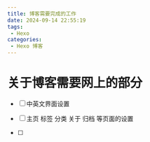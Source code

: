 ```yaml
---
title: 博客需要完成的工作
date: 2024-09-14 22:55:19
tags: 
 - Hexo
categories:
 - Hexo 博客
---
```


# 关于博客需要网上的部分

- [ ] 中英文界面设置

- [ ] 主页 标签 分类 关于 归档 等页面的设置
- [ ] 